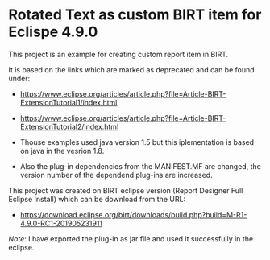 # Rotated Text as custom BIRT item for Eclispe 4.9.0

This project is an example for creating custom report item in BIRT.

It is based on the links which are marked as deprecated and can be found under:
* https://www.eclipse.org/articles/article.php?file=Article-BIRT-ExtensionTutorial1/index.html
* https://www.eclipse.org/articles/article.php?file=Article-BIRT-ExtensionTutorial2/index.html

* Thouse examples used java version 1.5 but this iplementation is based on java in the vesrion 1.8.
* Also the plug-in dependencies from the MANIFEST.MF are changed, the version number of the dependend plug-ins are increased.

This project was created on BIRT eclipse version (Report Designer Full Eclipse Install) which can be download from the URL:
* https://download.eclipse.org/birt/downloads/build.php?build=M-R1-4.9.0-RC1-201905231911

*Note*: I have exported the plug-in as jar file and used it successfully in the eclipse.

